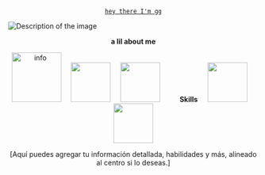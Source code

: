 <p align="center">
  <code><ins>hey there I'm gg</ins></code>
</p>

<img src="https://i.pinimg.com/736x/73/e5/0a/73e50ad3d7e8dfa9947c9218db29823f.jpg" alt="Description of the image">

<p align="center">
   <b>a lil about me</b> 
</p>

<p align="center">
  <img src="[Enlace a una imagen de 'info' si tienes una]" alt="info" width="100">
  &nbsp;&nbsp;&nbsp;
  <img src="[Enlace a una imagen]" alt="" width="80">
  &nbsp;&nbsp;&nbsp;
  <img src="[Enlace a una imagen]" alt="" width="80">
  &nbsp;&nbsp;&nbsp;&nbsp;&nbsp;&nbsp;&nbsp;&nbsp;
  <b>Skills</b>
  &nbsp;&nbsp;&nbsp;
  <img src="[Enlace a una imagen]" alt="" width="80">
  &nbsp;&nbsp;&nbsp;
  <img src="[Enlace a una imagen]" alt="" width="80">
</p>

<p align="center">
  [Aquí puedes agregar tu información detallada, habilidades y más, alineado al centro si lo deseas.]
</p>
